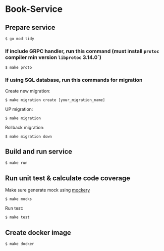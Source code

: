 # Book-Service

## Prepare service

```
$ go mod tidy
```

### If include GRPC handler, run this command (must install `protoc` compiler min version `libprotoc` 3.14.0`)

```
$ make proto
```

### If using SQL database, run this commands for migration

Create new migration:
```
$ make migration create [your_migration_name]
```

UP migration:
```
$ make migration
```

Rollback migration:
```
$ make migration down
```

## Build and run service
```
$ make run
```

## Run unit test & calculate code coverage

Make sure generate mock using [mockery](https://github.com/vektra/mockery)
```
$ make mocks
```

Run test:
```
$ make test
```

## Create docker image
```
$ make docker
```